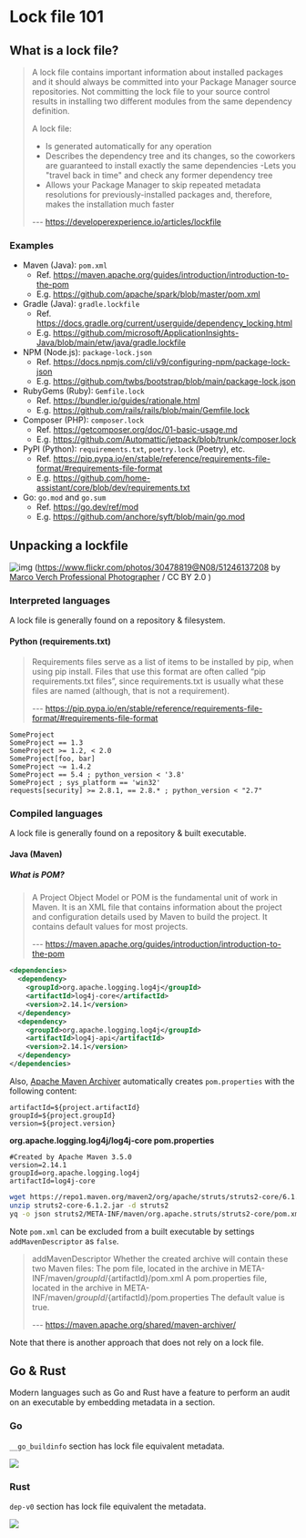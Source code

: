 # Lock file 101

## What is a lock file?

> A lock file contains important information about installed packages and it should always be committed into your Package Manager source repositories. Not committing the lock file to your source control results in installing two different modules from the same dependency definition.
>
> A lock file:
>
> - Is generated automatically for any operation
> - Describes the dependency tree and its changes, so the coworkers are guaranteed to install exactly the same dependencies
>   -Lets you "travel back in time" and check any former dependency tree
> - Allows your Package Manager to skip repeated metadata resolutions for previously-installed packages and, therefore, makes the installation much faster
>
> --- https://developerexperience.io/articles/lockfile

### Examples

- Maven (Java): `pom.xml`
  - Ref. https://maven.apache.org/guides/introduction/introduction-to-the-pom
  - E.g. https://github.com/apache/spark/blob/master/pom.xml
- Gradle (Java): `gradle.lockfile`
  - Ref. https://docs.gradle.org/current/userguide/dependency_locking.html
  - E.g. https://github.com/microsoft/ApplicationInsights-Java/blob/main/etw/java/gradle.lockfile
- NPM (Node.js): `package-lock.json`
  - Ref. https://docs.npmjs.com/cli/v9/configuring-npm/package-lock-json
  - E.g. https://github.com/twbs/bootstrap/blob/main/package-lock.json
- RubyGems (Ruby): `Gemfile.lock`
  - Ref. https://bundler.io/guides/rationale.html
  - E.g. https://github.com/rails/rails/blob/main/Gemfile.lock
- Composer (PHP): `composer.lock`
  - Ref. https://getcomposer.org/doc/01-basic-usage.md
  - E.g. https://github.com/Automattic/jetpack/blob/trunk/composer.lock
- PyPI (Python): `requirements.txt`, `poetry.lock` (Poetry), etc.
  - Ref. https://pip.pypa.io/en/stable/reference/requirements-file-format/#requirements-file-format
  - E.g. https://github.com/home-assistant/core/blob/dev/requirements.txt
- Go: `go.mod` and `go.sum`
  - Ref. https://go.dev/ref/mod
  - E.g. https://github.com/anchore/syft/blob/main/go.mod

## Unpacking a lockfile

![img](https://live.staticflickr.com/65535/51246137208_3538982c44_5k.jpg)
(https://www.flickr.com/photos/30478819@N08/51246137208 by [
Marco Verch Professional Photographer](https://www.flickr.com/people/30478819@N08/) / CC BY 2.0 )

### Interpreted languages

A lock file is generally found on a repository & filesystem.

#### Python (requirements.txt)

> Requirements files serve as a list of items to be installed by pip, when using pip install. Files that use this format are often called “pip requirements.txt files”, since requirements.txt is usually what these files are named (although, that is not a requirement).
>
> --- https://pip.pypa.io/en/stable/reference/requirements-file-format/#requirements-file-format

```
SomeProject
SomeProject == 1.3
SomeProject >= 1.2, < 2.0
SomeProject[foo, bar]
SomeProject ~= 1.4.2
SomeProject == 5.4 ; python_version < '3.8'
SomeProject ; sys_platform == 'win32'
requests[security] >= 2.8.1, == 2.8.* ; python_version < "2.7"
```

### Compiled languages

A lock file is generally found on a repository & built executable.

#### Java (Maven)

##### What is POM?

> A Project Object Model or POM is the fundamental unit of work in Maven. It is an XML file that contains information about the project and configuration details used by Maven to build the project. It contains default values for most projects.
>
> --- https://maven.apache.org/guides/introduction/introduction-to-the-pom

```xml
<dependencies>
  <dependency>
    <groupId>org.apache.logging.log4j</groupId>
    <artifactId>log4j-core</artifactId>
    <version>2.14.1</version>
  </dependency>
  <dependency>
    <groupId>org.apache.logging.log4j</groupId>
    <artifactId>log4j-api</artifactId>
    <version>2.14.1</version>
  </dependency>
</dependencies>
```

Also, [Apache Maven Archiver](https://maven.apache.org/shared/maven-archiver/) automatically creates `pom.properties` with the following content:

```
artifactId=${project.artifactId}
groupId=${project.groupId}
version=${project.version}
```

**org.apache.logging.log4j/log4j-core pom.properties**

```
#Created by Apache Maven 3.5.0
version=2.14.1
groupId=org.apache.logging.log4j
artifactId=log4j-core
```

```bash
wget https://repo1.maven.org/maven2/org/apache/struts/struts2-core/6.1.2/struts2-core-6.1.2.jar
unzip struts2-core-6.1.2.jar -d struts2
yq -o json struts2/META-INF/maven/org.apache.struts/struts2-core/pom.xml | jq .project.dependencies
```

Note `pom.xml` can be excluded from a built executable by settings `addMavenDescriptor` as `false`.

> addMavenDescriptor
> Whether the created archive will contain these two Maven files:
> The pom file, located in the archive in META-INF/maven/${groupId}/${artifactId}/pom.xml
> A pom.properties file, located in the archive in META-INF/maven/${groupId}/${artifactId}/pom.properties
> The default value is true.
>
> --- https://maven.apache.org/shared/maven-archiver/

Note that there is another approach that does not rely on a lock file.

## Go & Rust

Modern languages such as Go and Rust have a feature to perform an audit on an executable by embedding metadata in a section.

### Go

`__go_buildinfo` section has lock file equivalent metadata.

![](https://imgur.com/FIldtkc.png)

### Rust

`dep-v0` section has lock file equivalent the metadata.

![](https://imgur.com/tjiTc36.png)
